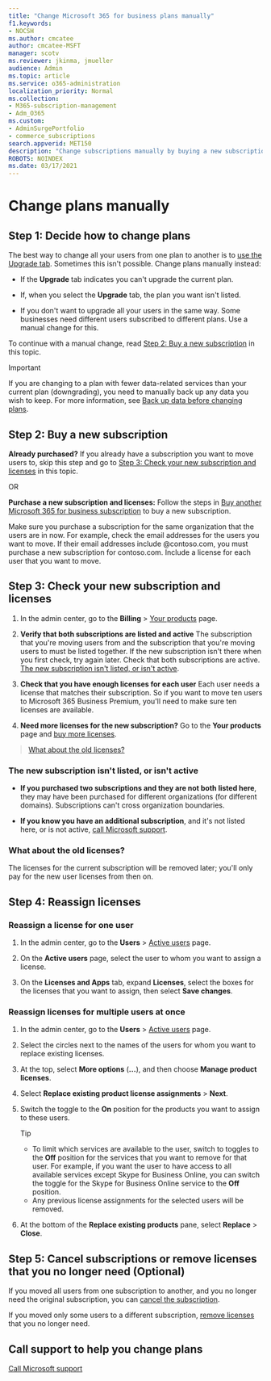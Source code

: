 ```yaml
---
title: "Change Microsoft 365 for business plans manually"
f1.keywords:
- NOCSH
ms.author: cmcatee
author: cmcatee-MSFT
manager: scotv
ms.reviewer: jkinma, jmueller
audience: Admin
ms.topic: article
ms.service: o365-administration
localization_priority: Normal
ms.collection: 
- M365-subscription-management 
- Adm_O365
ms.custom: 
- AdminSurgePortfolio
- commerce_subscriptions
search.appverid: MET150
description: "Change subscriptions manually by buying a new subscription and ensuring that both the subscriptions are listed and active."
ROBOTS: NOINDEX
ms.date: 03/17/2021
---
```

# Change plans manually

## Step 1: Decide how to change plans

The best way to change all your users from one plan to another is to [use the Upgrade tab](upgrade-to-different-plan.md). Sometimes this isn't possible. Change plans manually instead:

- If the **Upgrade** tab indicates you can't upgrade the current plan.

- If, when you select the **Upgrade** tab, the plan you want isn't listed.

- If you don't want to upgrade all your users in the same way. Some businesses need different users subscribed to different plans. Use a manual change for this.

To continue with a manual change, read [Step 2: Buy a new subscription](#step-2-buy-a-new-subscription) in this topic.

> [!IMPORTANT]
> If you are changing to a plan with fewer data-related services than your current plan (downgrading), you need to manually back up any data you wish to keep. For more information, see [Back up data before changing plans](back-up-data-before-switching-plans.md).

## Step 2: Buy a new subscription

**Already purchased?** If you already have a subscription you want to move users to, skip this step and go to [Step 3: Check your new subscription and licenses](#step-3-check-your-new-subscription-and-licenses) in this topic.

OR

**Purchase a new subscription and licenses:** Follow the steps in [Buy another Microsoft 365 for business subscription](../try-or-buy-microsoft-365.md) to buy a new subscription.

Make sure you purchase a subscription for the same organization that the users are in now. For example, check the email addresses for the users you want to move. If their email addresses include \@contoso.com, you must purchase a new subscription for contoso.com.
Include a license for each user that you want to move.

## Step 3: Check your new subscription and licenses

1. In the admin center, go to the **Billing** \> <a href="https://go.microsoft.com/fwlink/p/?linkid=842054" target="_blank">Your products</a> page.

2. **Verify that both subscriptions are listed and active**
   The subscription that you're moving users from and the subscription that you're moving users to must be listed together. If the new subscription isn't there when you first check, try again later. Check that both subscriptions are active. [The new subscription isn't listed, or isn't active](#the-new-subscription-isnt-listed-or-isnt-active).

3. **Check that you have enough licenses for each user**
   Each user needs a license that matches their subscription. So if you want to move ten users to Microsoft 365 Business Premium, you'll need
    to make sure ten licenses are available.

4. **Need more licenses for the new subscription?**
   Go to the **Your products** page and [buy more licenses](../licenses/buy-licenses.md).

> [What about the old licenses?](#what-about-the-old-licenses)

### The new subscription isn't listed, or isn't active

- **If you purchased two subscriptions and they are not both listed here**, they may have been purchased for different organizations
    (for different domains). Subscriptions can't cross organization boundaries.

- **If you know you have an additional subscription**, and it's not listed here, or is not active, [call Microsoft support](../../business-video/get-help-support.md).

### What about the old licenses?

The licenses for the current subscription will be removed later; you'll only pay for the new user licenses from then on.

## Step 4: Reassign licenses

### Reassign a license for one user

1. In the admin center, go to the **Users** \> <a href="https://go.microsoft.com/fwlink/p/?linkid=834822" target="_blank">Active users</a> page.

2. On the **Active users** page, select the user to whom you want to assign a license.

3. On the **Licenses and Apps** tab, expand **Licenses**, select the boxes for the licenses that you want to assign, then select **Save changes**.

### Reassign licenses for multiple users at once

1. In the admin center, go to the **Users** \> <a href="https://go.microsoft.com/fwlink/p/?linkid=834822" target="_blank">Active users</a>
    page.

2. Select the circles next to the names of the users for whom you want to replace existing licenses.

3. At the top, select **More options** (**...**), and then choose **Manage product licenses**.

4. Select **Replace existing product license assignments** \> **Next**.

5. Switch the toggle to the **On** position for the products you want to assign to these users.

    > [!TIP]
    > - To limit which services are available to the user, switch to toggles to the **Off** position for the services that you want to remove for that user. For example, if you want the user to have access to all available services except Skype for Business Online, you can switch the toggle for the Skype for Business Online service to the **Off** position.
    > - Any previous license assignments for the selected users will be removed.

6. At the bottom of the **Replace existing products** pane, select **Replace** \> **Close**.

## Step 5: Cancel subscriptions or remove licenses that you no longer need (Optional)

If you moved all users from one subscription to another, and you no longer need the original subscription, you can [cancel the subscription](cancel-your-subscription.md).

If you moved only some users to a different subscription, [remove licenses](../licenses/buy-licenses.md) that you no longer need.

## Call support to help you change plans
[Call Microsoft support](../../business-video/get-help-support.md)
